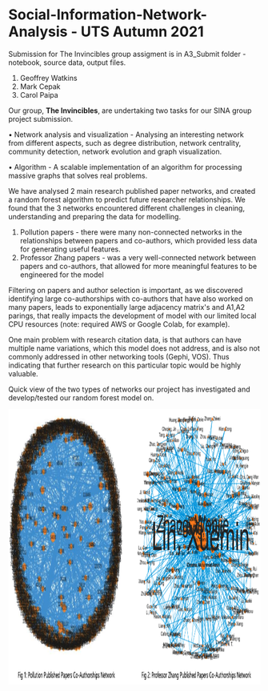 # Social-Information-Network-Analysis - UTS Autumn 2021

Submission for The Invincibles group assigment is in A3_Submit folder - notebook, source data, output files.

1. Geoffrey Watkins
2. Mark Cepak
3. Carol Paipa

Our group, **The Invincibles**, are undertaking two tasks for our SINA group project submission.
 
• Network analysis and visualization - Analysing an interesting network from different aspects, such as degree distribution, network centrality, community detection, network evolution and graph visualization.

• Algorithm - A scalable implementation of an algorithm for processing massive graphs that solves real problems.

We have analysed 2 main research published paper networks, and created a random forest algorithm to predict future researcher relationships. We found that the 3 networks encountered different challenges in cleaning, understanding and preparing the data for modelling.

1. Pollution papers - there were many non-connected networks in the relationships between papers and co-authors, which provided less data for generating useful features.
2. Professor Zhang papers - was a very well-connected network between papers and co-authors, that allowed for more meaningful features to be engineered for the model

Filtering on papers and author selection is important, as we discovered identifying large co-authorships with co-authors that have also worked on many papers, leads to exponentially large adjacency matrix's and A1,A2 parings, that really impacts the development of model with our limited local CPU resources (note: required AWS or Google Colab, for example).

One main problem with research citation data, is that authors can have multiple name variations, which this model does not address, and is also not commonly addressed in other networking tools (Gephi, VOS). Thus indicating that further research on this particular topic would be highly valuable.

Quick view of the two types of networks our project has investigated and develop/tested our random forest model on.

<img src="./img/sina_coauthor_nw.png" width="1200" height="550">





